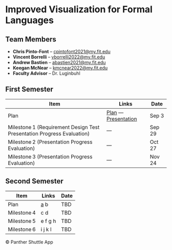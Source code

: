 # Improved Visualization for Formal Languages

## Team Members

- **Chris Pinto-Font** – cpintofont2021@my.fit.edu  
- **Vincent Borrelli** – vborrelli2022@my.fit.edu  
- **Andrew Bastien** – abastien2021@my.fit.edu  
- **Keegan McNear** – kmcnear2022@my.fit.edu  
- **Faculty Advisor** – Dr. Luginbuhl

## First Semester

| Item                                         | Links                          | Date    |
|----------------------------------------------|--------------------------------|---------|
| Plan                                        | [Plan]() — [Presentation]()    | Sep 3   |
| Milestone 1 (Requirement Design Test Presentation Progress Evaluation) | — | Sep 29  |
| Milestone 2 (Presentation Progress Evaluation) | — | Oct 27  |
| Milestone 3 (Presentation Progress Evaluation) | — | Nov 24  |

## Second Semester

| Item        | Links | Date |
|-------------|-------|------|
| Plan        | [a](a) b   | TBD  |
| Milestone 4 | c d   | TBD  |
| Milestone 5 | e f g h | TBD |
| Milestone 6 | i j k l | TBD |

© Panther Shuttle App
